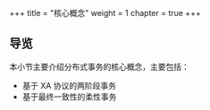 +++
title = "核心概念"
weight = 1
chapter = true
+++

## 导览

本小节主要介绍分布式事务的核心概念，主要包括：

* 基于 XA 协议的两阶段事务
* 基于最终一致性的柔性事务
